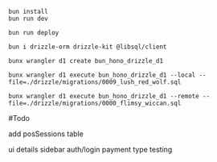 ```
bun install
bun run dev
```

```
bun run deploy
```

```
bun i drizzle-orm drizzle-kit @libsql/client
```

```
bunx wrangler d1 create bun_hono_drizzle_d1  
```

```
bunx wrangler d1 execute bun_hono_drizzle_d1 --local --file=./drizzle/migrations/0009_lush_red_wolf.sql
```

```
bunx wrangler d1 execute bun_hono_drizzle_d1 --remote --file=./drizzle/migrations/0000_flimsy_wiccan.sql
```

#Todo
<!-- salesItems table add productPrice -->
<!-- salesReturnItems table add productPrice -->
<!-- add paymentType table,  -->
<!-- sale and purchase table add paymenttype,paymentStatus field -->
add posSessions table
<!-- user table add warehouseId -->
<!-- sale table add discount and taxPercent -->

<!-- sale return modify -->
<!-- sale and purchase status -->
ui details
sidebar
auth/login
payment type
testing



